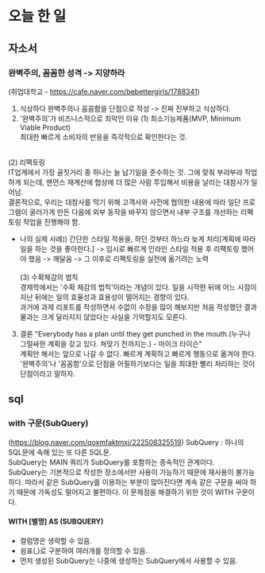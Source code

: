 # 오늘 한 일

## 자소서
### 완벽주의, 꼼꼼한 성격 -> 지양하라
(취업대학교 - https://cafe.naver.com/bebettergirls/1788341)
1. 식상하다
완벽주의나 꼼꼼함을 단점으로 작성 -> 진짜 진부하고 식상하다.
2. '완벽주의'가 비즈니스적으로 최악인 이유
(1) 최소기능제품(MVP, Minimum Viable Product)<br/>
최대한 빠르게 소비자의 반응을 즉각적으로 확인한다는 것. <br/><br/>

(2) 리팩토링<br/>
IT업계에서 가장 골칫거리 중 하나는 늘 납기일을 준수하는 것. 그에 맞춰 부랴부랴 작업하게 되는데, 맨먼스 재계산에 협상에 더 많은 사람 투입해서 비용을 날리는 대참사가 일어남. <br/>
결론적으로, 우리는 대참사를 막기 위해 고객사와 사전에 협의한 내용에 따라 <underline>일단 프로그램이 굴러가게 만든 다음에 외부 동작을 바꾸지 않으면서 내부 구조를 개선하는 리팩토링 작업</underline>을 진행해야 함.
- 나의 실제 사례)) 간단한 스타일 적용을, 하던 것부터 하느라 늦게 처리[계획에 따라 일을 하는 것을 좋아한다.] -> 임시로 빠르게 인라인 스타일 적용 후 리팩토링 했어야 했음 -> 깨달음 -> 그 이후로 리팩토링을 실전에 옮기려는 노력<br/><br/>
(3) 수확체감의 법칙<br/>
경제학에서는 '수확 체감의 법칙'이라는 개념이 있다. 일을 시작한 뒤에 어느 시점이 지난 뒤에는 일의 효율성과 효용성이 떨어지는 경향이 있다. <br/>
과거에 과제 리포트를 작성하면서 수없이 수정을 많이 해보지만 처음 작성했던 결과물과는 크게 달라지지 않았다는 사실을 기억할지도 모른다.

3. 결론
"Everybody has a plan until they get punched in the mouth.(누구나 그럴싸한 계획을 갖고 있다. 쳐맞기 전까지는.) - 마이크 타이슨"<br/>
계획만 해서는 앞으로 나갈 수 없다. 빠르게 계획하고 빠르게 행동으로 옮겨야 한다.<br/>
<underline>'완벽주의'나 '꼼꼼함'으로 단점을 어필하기보다는 일을 최대한 빨리 처리하는 것이 단점이라고 말하자.</underline>



## sql
### with 구문(SubQuery) 
(https://blog.naver.com/qoxmfaktmxj/222508325519)
SubQuery : 하나의 SQL문에 속해 있는 또 다른 SQL문. <br/>
SubQuery는 MAIN 쿼리가 SubQuery를 포함하는 종속적인 관계이다.<br/>
SubQuery는 기본적으로 작성한 장소에서만 사용이 가능하기 때문에 재사용이 불가능하다. 따라서 같은 SubQuery를 이용하는 부분이 많아진다면 계속 같은 구문을 써야 하기 때문에 가독성도 떨어지고 불편하다. 이 문제점을 해결하기 위한 것이 WITH 구문이다.
#### WITH [별명] AS (SUBQUERY)
* 컬럼명은 생략할 수 있음.
* 쉼표(,)로 구분하여 여러개를 정의할 수 있음.
* 먼저 생성된 SubQuery는 나중에 생성하는 SubQuery에서 사용할 수 있음.